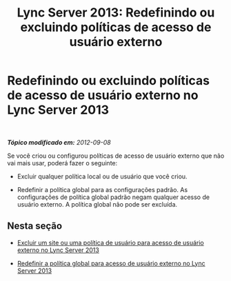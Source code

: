 ﻿---
title: 'Lync Server 2013: Redefinindo ou excluindo políticas de acesso de usuário externo'
TOCTitle: Redefinindo ou excluindo políticas de acesso de usuário externo
ms:assetid: 5f9b4528-f4f1-4d52-816d-156c3c7298ad
ms:mtpsurl: https://technet.microsoft.com/pt-br/library/Gg521003(v=OCS.15)
ms:contentKeyID: 49306862
ms.date: 05/19/2016
mtps_version: v=OCS.15
ms.translationtype: HT
---

# Redefinindo ou excluindo políticas de acesso de usuário externo no Lync Server 2013

 

_**Tópico modificado em:** 2012-09-08_

Se você criou ou configurou políticas de acesso de usuário externo que não vai mais usar, poderá fazer o seguinte:

  - Excluir qualquer política local ou de usuário que você criou.

  - Redefinir a política global para as configurações padrão. As configurações de política global padrão negam qualquer acesso de usuário externo. A política global não pode ser excluída.

## Nesta seção

  - [Excluir um site ou uma política de usuário para acesso de usuário externo no Lync Server 2013](lync-server-2013-delete-a-site-or-user-policy-for-external-user-access.md)

  - [Redefinir a política global para acesso de usuário externo no Lync Server 2013](lync-server-2013-reset-the-global-policy-for-external-user-access.md)


